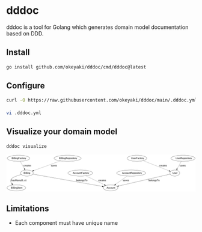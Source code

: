 # dddoc

dddoc is a tool for Golang which generates domain model documentation based on DDD.


## Install

```sh
go install github.com/okeyaki/dddoc/cmd/dddoc@latest
```


## Configure

```sh
curl -O https://raw.githubusercontent.com/okeyaki/dddoc/main/.dddoc.yml

vi .dddoc.yml
```


## Visualize your domain model

```sh
dddoc visualize
```

![](/doc/domain.png)


## Limitations

- Each component must have unique name
